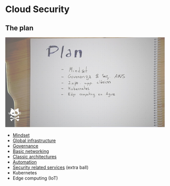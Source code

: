 # Cloud Security

## The plan

![A picture with the plan](01-plan.png)

* [Mindset](00-Mindset)
* [Global infrastructure](01-AWS)
* [Governance](02-IAM)
* [Basic networking](03-Networking)
* [Classic architectures](04-Classic)
* [Automation](05-Automation)
* [Security related services](06-06-SecurityServices) (extra ball)
* Kubernetes
* Edge computing (IoT)